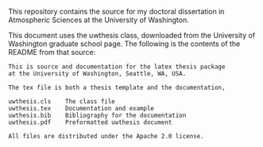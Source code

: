 This repository contains the source for my doctoral dissertation in Atmospheric Sciences at the University of Washington.

This document uses the uwthesis class, downloaded from the University of Washington graduate school page. The following is the contents of the README from that source:

    This is source and documentation for the latex thesis package
    at the University of Washington, Seattle, WA, USA. 

    The tex file is both a thesis template and the documentation,

    uwthesis.cls	The class file
    uwthesis.tex	Documentation and example
    uwthesis.bib	Bibliography for the documentation
    uwthesis.pdf	Preformatted uwthesis document

    All files are distributed under the Apache 2.0 license.
